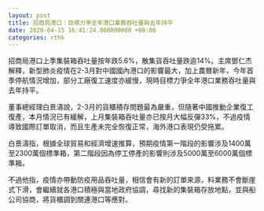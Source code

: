 ```yaml
---
layout: post
title: 招商局港口：目標力爭全年港口業務吞吐量與去年持平
date: 2020-04-15 16:41:24.000000000 +08:00
categories: rthk
---
```


招商局港口上季集裝箱吞吐量按年跌5.6%，散集貨吞吐量跌逾14%。主席鄧仁杰解釋，新型肺炎疫情在2-3月對中國國內港口的影響最大，加上農曆新年，今年首季停航情況增加，部分工廠復工速度亦緩慢，現時目標力爭全年港口業務吞吐量與去年持平。

董事總經理白景濤說，2-3月的貨櫃積存問題最為嚴重，但隨著中國推動企業復工復產，本月情況已有緩解，上月集裝箱吞吐量亦已按月大幅反彈33%，不過疫情導致國際訂單取消，而且生產未完全恢復正常，海外港口表現仍受拖累。

白景濤指，根據全球貿易和經濟增速推算，預期疫情第一階段的影響涉及1400萬至2300萬個標準箱，第二階段因為停工停產的影響則涉及5000萬至6000萬個標準箱。

不過他指，疫情亦帶動防疫用品吞吐量，相信會有新的訂單來源，料業務不會斷崖式下滑，會繼續就各港口積極與當地政府協調，尋找新的集裝箱存放地點，並與船公司協商，將貨櫃調到關連港口等應對。
